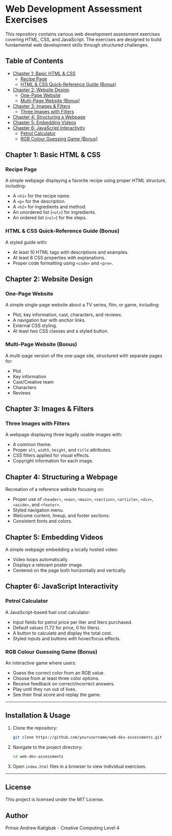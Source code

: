 # Web Development Assessment Exercises

This repository contains various web development assessment exercises covering HTML, CSS, and JavaScript. The exercises are designed to build fundamental web development skills through structured challenges.

## Table of Contents
- [Chapter 1: Basic HTML & CSS](#chapter-1-basic-html--css)
  - [Recipe Page](#recipe-page)
  - [HTML & CSS Quick-Reference Guide (Bonus)](#html--css-quick-reference-guide-bonus)
- [Chapter 2: Website Design](#chapter-2-website-design)
  - [One-Page Website](#one-page-website)
  - [Multi-Page Website (Bonus)](#multi-page-website-bonus)
- [Chapter 3: Images & Filters](#chapter-3-images--filters)
  - [Three Images with Filters](#three-images-with-filters)
- [Chapter 4: Structuring a Webpage](#chapter-4-structuring-a-webpage)
- [Chapter 5: Embedding Videos](#chapter-5-embedding-videos)
- [Chapter 6: JavaScript Interactivity](#chapter-6-javascript-interactivity)
  - [Petrol Calculator](#petrol-calculator)
  - [RGB Colour Guessing Game (Bonus)](#rgb-colour-guessing-game-bonus)

## Chapter 1: Basic HTML & CSS
### Recipe Page
A simple webpage displaying a favorite recipe using proper HTML structure, including:
- A `<h1>` for the recipe name.
- A `<p>` for the description.
- A `<h2>` for ingredients and method.
- An unordered list (`<ul>`) for ingredients.
- An ordered list (`<ol>`) for the steps.

### HTML & CSS Quick-Reference Guide (Bonus)
A styled guide with:
- At least 10 HTML tags with descriptions and examples.
- At least 8 CSS properties with explanations.
- Proper code formatting using `<code>` and `<pre>`.

## Chapter 2: Website Design
### One-Page Website
A simple single-page website about a TV series, film, or game, including:
- Plot, key information, cast, characters, and reviews.
- A navigation bar with anchor links.
- External CSS styling.
- At least two CSS classes and a styled button.

### Multi-Page Website (Bonus)
A multi-page version of the one-page site, structured with separate pages for:
- Plot
- Key information
- Cast/Creative team
- Characters
- Reviews

## Chapter 3: Images & Filters
### Three Images with Filters
A webpage displaying three legally usable images with:
- A common theme.
- Proper `alt`, `width`, `height`, and `title` attributes.
- CSS filters applied for visual effects.
- Copyright information for each image.

## Chapter 4: Structuring a Webpage
Recreation of a reference website focusing on:
- Proper use of `<header>`, `<nav>`, `<main>`, `<section>`, `<article>`, `<div>`, `<aside>`, and `<footer>`.
- Styled navigation menu.
- Welcome content, lineup, and footer sections.
- Consistent fonts and colors.

## Chapter 5: Embedding Videos
A simple webpage embedding a locally hosted video:
- Video loops automatically.
- Displays a relevant poster image.
- Centered on the page both horizontally and vertically.

## Chapter 6: JavaScript Interactivity
### Petrol Calculator
A JavaScript-based fuel cost calculator:
- Input fields for petrol price per liter and liters purchased.
- Default values (1.72 for price, 0 for liters).
- A button to calculate and display the total cost.
- Styled inputs and buttons with hover/focus effects.

### RGB Colour Guessing Game (Bonus)
An interactive game where users:
- Guess the correct color from an RGB value.
- Choose from at least three color options.
- Receive feedback on correct/incorrect answers.
- Play until they run out of lives.
- See their final score and replay the game.

---
## Installation & Usage
1. Clone the repository:
   ```sh
   git clone https://github.com/yourusername/web-dev-assessments.git
   ```
2. Navigate to the project directory:
   ```sh
   cd web-dev-assessments
   ```
3. Open `index.html` files in a browser to view individual exercises.

---
## License
This project is licensed under the MIT License.

## Author
Prinse Andrew Katigbak - Creative Computing Level 4


